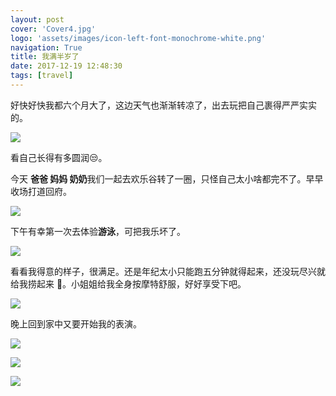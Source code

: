 ```yaml
---
layout: post
cover: 'Cover4.jpg'
logo: 'assets/images/icon-left-font-monochrome-white.png'
navigation: True
title: 我满半岁了
date: 2017-12-19 12:48:30
tags: [travel]
---
```


好快好快我都六个月大了，这边天气也渐渐转凉了，出去玩把自己裹得严严实实的。

![](https://raw.githubusercontent.com/Judith-Zhu/BlogImages/master/IMG_8622.jpg)

看自己长得有多圆润😒。

今天 **爸爸 妈妈 奶奶**我们一起去欢乐谷转了一圈，只怪自己太小啥都完不了。早早收场打道回府。

![](https://raw.githubusercontent.com/Judith-Zhu/BlogImages/master/IMG_8650.jpg)

下午有幸第一次去体验**游泳**，可把我乐坏了。

![](https://raw.githubusercontent.com/Judith-Zhu/BlogImages/master/IMG_9008.JPG)

看看我得意的样子，很满足。还是年纪太小只能跑五分钟就得起来，还没玩尽兴就给我捞起来 😤。小姐姐给我全身按摩特舒服，好好享受下吧。

![](https://raw.githubusercontent.com/Judith-Zhu/BlogImages/master/IMG_8522.JPG)

晚上回到家中又要开始我的表演。

![](https://raw.githubusercontent.com/Judith-Zhu/BlogImages/master/IMG_8924.jpg)

![](https://raw.githubusercontent.com/Judith-Zhu/BlogImages/master/Snapseed.JPG)

![](https://raw.githubusercontent.com/Judith-Zhu/BlogImages/master/IMG_8780.jpg)